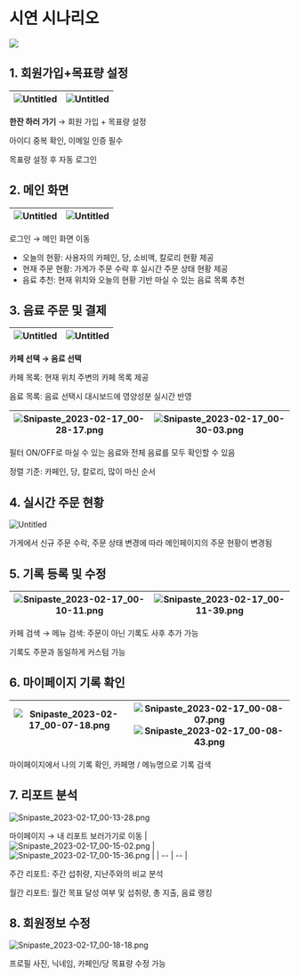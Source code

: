 # 시연 시나리오

<img src="%EC%8B%9C%EC%97%B0%20%EC%8B%9C%EB%82%98%EB%A6%AC%EC%98%A4/Untitled.png">


## 1. 회원가입+목표량 설정


|  ![Untitled](%EC%8B%9C%EC%97%B0%20%EC%8B%9C%EB%82%98%EB%A6%AC%EC%98%A4/Untitled%201.png)|![Untitled](%EC%8B%9C%EC%97%B0%20%EC%8B%9C%EB%82%98%EB%A6%AC%EC%98%A4/Untitled%202.png) |
|--|--|

**한잔 하러 가기** → 회원 가입 + 목표량 설정

아이디 중복 확인, 이메일 인증 필수 

목표량 설정 후 자동 로그인

## 2. 메인 화면

| ![Untitled](%EC%8B%9C%EC%97%B0%20%EC%8B%9C%EB%82%98%EB%A6%AC%EC%98%A4/Untitled%203.png) | ![Untitled](%EC%8B%9C%EC%97%B0%20%EC%8B%9C%EB%82%98%EB%A6%AC%EC%98%A4/Untitled%204.png) |
| -- | -- |

로그인 → 메인 화면 이동

- 오늘의 현황: 사용자의 카페인, 당, 소비액, 칼로리 현황 제공
- 현재 주문 현황: 가게가 주문 수락 후 실시간 주문 상태 현황 제공
- 음료 추천: 현재 위치와 오늘의 현황 기반 마실 수 있는 음료 목록 추천

## 3. 음료 주문 및 결제

| ![Untitled](%EC%8B%9C%EC%97%B0%20%EC%8B%9C%EB%82%98%EB%A6%AC%EC%98%A4/Untitled%205.png) | ![Untitled](%EC%8B%9C%EC%97%B0%20%EC%8B%9C%EB%82%98%EB%A6%AC%EC%98%A4/Untitled%206.png) |
| -- | -- |

**카페 선택 → 음료 선택**

카페 목록: 현재 위치 주변의 카페 목록 제공

음료 목록: 음료 선택시 대시보드에 영양성분 실시간 반영

| ![Snipaste_2023-02-17_00-28-17.png](%EC%8B%9C%EC%97%B0%20%EC%8B%9C%EB%82%98%EB%A6%AC%EC%98%A4/Snipaste_2023-02-17_00-28-17.png) | ![Snipaste_2023-02-17_00-30-03.png](%EC%8B%9C%EC%97%B0%20%EC%8B%9C%EB%82%98%EB%A6%AC%EC%98%A4/Snipaste_2023-02-17_00-30-03.png) |
| -- | -- |

필터 ON/OFF로 마실 수 있는 음료와 전체 음료를 모두 확인할 수 있음

정렬 기준: 카페인, 당, 칼로리, 많이 마신 순서

## 4. 실시간 주문 현황

![Untitled](%EC%8B%9C%EC%97%B0%20%EC%8B%9C%EB%82%98%EB%A6%AC%EC%98%A4/Untitled%207.png)

가게에서 신규 주문 수락, 주문 상태 변경에 따라 메인페이지의 주문 현황이 변경됨

## 5. 기록 등록 및 수정
| ![Snipaste_2023-02-17_00-10-11.png](%EC%8B%9C%EC%97%B0%20%EC%8B%9C%EB%82%98%EB%A6%AC%EC%98%A4/Snipaste_2023-02-17_00-10-11.png) | ![Snipaste_2023-02-17_00-11-39.png](%EC%8B%9C%EC%97%B0%20%EC%8B%9C%EB%82%98%EB%A6%AC%EC%98%A4/Snipaste_2023-02-17_00-11-39.png)| 
|--|--|

카페 검색 → 메뉴 검색: 주문이 아닌 기록도 사후 추가 가능

기록도 주문과 동일하게 커스텀 가능 

## 6. 마이페이지 기록 확인
| ![Snipaste_2023-02-17_00-07-18.png](%EC%8B%9C%EC%97%B0%20%EC%8B%9C%EB%82%98%EB%A6%AC%EC%98%A4/Snipaste_2023-02-17_00-07-18.png)&nbsp;&nbsp;&nbsp;&nbsp;&nbsp;&nbsp;&nbsp;&nbsp;&nbsp;&nbsp;&nbsp;&nbsp;&nbsp;&nbsp;&nbsp; | ![Snipaste_2023-02-17_00-08-07.png](%EC%8B%9C%EC%97%B0%20%EC%8B%9C%EB%82%98%EB%A6%AC%EC%98%A4/Snipaste_2023-02-17_00-08-07.png)  ![Snipaste_2023-02-17_00-08-43.png](%EC%8B%9C%EC%97%B0%20%EC%8B%9C%EB%82%98%EB%A6%AC%EC%98%A4/Snipaste_2023-02-17_00-08-43.png) |
|--|--|

마이페이지에서 나의 기록 확인, 카페명 / 메뉴명으로 기록 검색

## 7. 리포트 분석

![Snipaste_2023-02-17_00-13-28.png](시연%20시나리오/Snipaste_2023-02-17_00-13-28.png)

마이페이지 → 내 리포트 보러가기로 이동
| ![Snipaste_2023-02-17_00-15-02.png](시연%20시나리오/리포트-주간.png) | ![Snipaste_2023-02-17_00-15-36.png](시연%20시나리오/%EC%9B%94%EA%B0%84%20%EB%A6%AC%ED%8F%AC%ED%8A%B8.png) |
| -- | -- |

주간 리포트: 주간 섭취량, 지난주와의 비교 분석

월간 리포트: 월간 목표 달성 여부 및 섭취량, 총 지출, 음료 랭킹

## 8. 회원정보 수정

![Snipaste_2023-02-17_00-18-18.png](시연%20시나리오/Snipaste_2023-02-17_00-18-18.png)

프로필 사진, 닉네임, 카페인/당 목표량 수정 가능